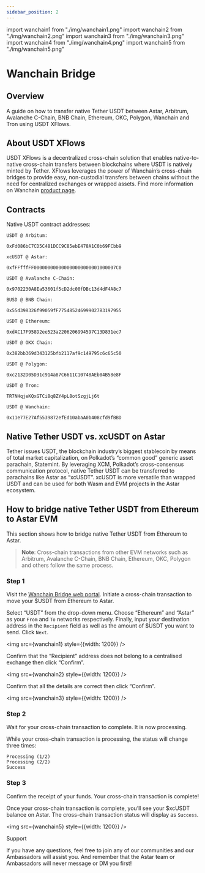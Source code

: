 ```yaml
---
sidebar_position: 2
---
```


import wanchain1 from "./img/wanchain1.png"
import wanchain2 from "./img/wanchain2.png"
import wanchain3 from "./img/wanchain3.png"
import wanchain4 from "./img/wanchain4.png"
import wanchain5 from "./img/wanchain5.png"

# Wanchain Bridge

## Overview

A guide on how to transfer native Tether USDT between Astar, Arbitrum, Avalanche C-Chain, BNB Chain, Ethereum, OKC, Polygon, Wanchain and Tron using USDT XFlows.

## About USDT XFlows

USDT XFlows is a decentralized cross-chain solution that enables native-to-native cross-chain transfers between blockchains where USDT is natively minted by Tether. XFlows leverages the power of Wanchain’s cross-chain bridges to provide easy, non-custodial transfers between chains without the need for centralized exchanges or wrapped assets. Find more information on Wanchain [product page](https://bridge.wanchain.org/).

## Contracts

Native USDT contract addresses:

```
USDT @ Arbitum: 

0xFd086bC7CD5C481DCC9C85ebE478A1C0b69FCbb9

xcUSDT @ Astar:

0xfFFfffFF000000000000000000000001000007C0

USDT @ Avalanche C-Chain: 

0x9702230A8Ea53601f5cD2dc00fDBc13d4dF4A8c7

BUSD @ BNB Chain: 

0x55d398326f99059fF775485246999027B3197955

USDT @ Ethereum: 

0xdAC17F958D2ee523a2206206994597C13D831ec7

USDT @ OKX Chain: 

0x382bb369d343125bfb2117af9c149795c6c65c50

USDT @ Polygon: 

0xc2132D05D31c914a87C6611C10748AEb04B58e8F

USDT @ Tron:

TR7NHqjeKQxGTCi8q8ZY4pL8otSzgjLj6t

USDT @ Wanchain:

0x11e77E27Af5539872efEd10abaA0b408cfd9fBBD
```

## Native Tether USDT vs. xcUSDT on Astar

Tether issues USDT, the blockchain industry’s biggest stablecoin by means of total market capitalization, on Polkadot’s “common good” generic asset parachain, Statemint. By leveraging XCM, Polkadot’s cross-consensus communication protocol, native Tether USDT can be transferred to parachains like Astar as “xcUSDT”. xcUSDT is more versatile than wrapped USDT and can be used for both Wasm and EVM projects in the Astar ecosystem.

## How to bridge native Tether USDT from Ethereum to Astar EVM

This section shows how to bridge native Tether USDT from Ethereum to Astar.

> **Note**: Cross-chain transactions from other EVM networks such as Arbitrum, Avalanche C-Chain, BNB Chain, Ethereum, OKC, Polygon and others follow the same process.

### Step 1

Visit the [Wanchain Bridge web portal](https://bridge.wanchain.org/). Initiate a cross-chain transaction to move your $USDT from Ethereum to Astar.

Select “USDT” from the drop-down menu. Choose “Ethereum” and “Astar” as your `From` and `To` networks respectively. Finally, input your destination address in the `Recipient` field as well as the amount of $USDT you want to send. Click `Next`.

\<img src={wanchain1} style={{width: 1200}} />

Confirm that the “Recipient” address does not belong to a centralised exchange then click “Confirm”.

\<img src={wanchain2} style={{width: 1200}} />

Confirm that all the details are correct then click “Confirm”.

\<img src={wanchain3} style={{width: 1200}} />

### Step 2

Wait for your cross-chain transaction to complete. It is now processing.

While your cross-chain transaction is processing, the status will change three times:

```
Processing (1/2)
Processing (2/2)
Success
```

### Step 3

Confirm the receipt of your funds. Your cross-chain transaction is complete!

Once your cross-chain transaction is complete, you’ll see your $xcUSDT balance on Astar. The cross-chain transaction status will display as `Success`.

\<img src={wanchain5} style={{width: 1200}} />

Support

If you have any questions, feel free to join any of our communities and our Ambassadors will assist you. And remember that the Astar team or Ambassadors will never message or DM you first!
